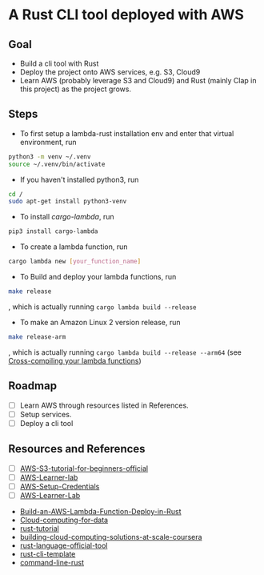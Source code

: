 # A Rust CLI tool deployed with AWS

## Goal
* Build a cli tool with Rust
* Deploy the project onto AWS services, e.g. S3, Cloud9
* Learn AWS (probably leverage S3 and Cloud9) and Rust (mainly Clap in this project) as the project grows.

## Steps
* To first setup a lambda-rust installation env and enter that virtual environment, run  
```bash
python3 -m venv ~/.venv
source ~/.venv/bin/activate
```

* If you haven't installed python3, run
```bash
cd /
sudo apt-get install python3-venv
```

* To install _cargo-lambda_, run 
```bash
pip3 install cargo-lambda
```


* To create a lambda function, run
```bash
cargo lambda new [your_function_name]
```

* To Build and deploy your lambda functions, run
```bash
make release
```
, which is actually running ```cargo lambda build --release```

* To make an Amazon Linux 2 version release, run
```bash
make release-arm
```
, which is actually running ```cargo lambda build --release --arm64``` (see [Cross-compiling your lambda functions](https://github.com/awslabs/aws-lambda-rust-runtime#1-cross-compiling-your-lambda-functions))

## Roadmap
- [ ] Learn AWS through resources listed in References.
- [ ] Setup services.
- [ ] Deploy a cli tool

## Resources and References
- [ ] [AWS-S3-tutorial-for-beginners-official](https://www.youtube.com/watch?v=tfU0JEZjcsg)
- [ ] [AWS-Learner-lab](https://labs.vocareum.com/web/2370068/1491694.0/ASNLIB/public/docs/lang/en-us/README.html#envNav)
- [ ] [AWS-Setup-Credentials](https://docs.aws.amazon.com/toolkit-for-vscode/latest/userguide/setup-credentials.html)
- [ ] [AWS-Learner-Lab](https://awsacademy.instructure.com/courses/37397)
* [Build-an-AWS-Lambda-Function-Deploy-in-Rust](https://www.youtube.com/watch?v=jUTiHUTfGYo)
* [Cloud-computing-for-data](https://paiml.com/docs/home/books/cloud-computing-for-data/)
* [rust-tutorial](https://nogibjj.github.io/rust-tutorial/chapter_1.html)
* [building-cloud-computing-solutions-at-scale-coursera](https://www.coursera.org/specializations/building-cloud-computing-solutions-at-scale)
* [rust-language-official-tool](https://doc.rust-lang.org/book/)
* [rust-cli-template](https://github.com/kbknapp/rust-cli-template)
* [command-line-rust](https://github.com/kyclark/command-line-rust)


